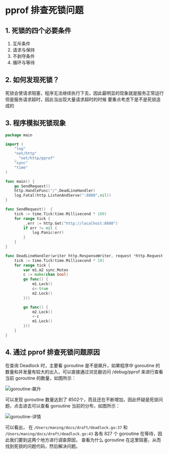 # pprof 排查死锁问题

## 1. 死锁的四个必要条件

1. 互斥条件
2. 请求与保持
3. 不剥夺条件
4. 循环与等待

## 2. 如何发现死锁？

死锁会使请求阻塞，程序无法继续执行下去，因此最明显的现象就是服务正常运行但是服务请求超时，因此当出现大量请求超时的时候
要重点考虑下是不是死锁造成的

## 3. 程序模拟死锁现象

```go
package main

import (
	"log"
	"net/http"
	_ "net/http/pprof"
	"sync"
	"time"
)

func main() {
	go SendRequest()
	http.HandleFunc("/",DeadLineHandler)
	log.Fatal(http.ListenAndServe(":8080",nil))
}

func SendRequest()  {
	tick := time.Tick(time.Millisecond * 100)
	for range tick {
		_,err := http.Get("http://localhost:8080")
		if err != nil {
			log.Panic(err)
		}
	}
}

func DeadLineHandler(writer http.ResponseWriter, request *http.Request) {
	tick := time.Tick(time.Millisecond * 10)
	for range tick {
		var m1,m2 sync.Mutex
		c := make(chan bool)
		go func() {
			m1.Lock()
			c<-true
			m2.Lock()
		}()

		go func() {
			m2.Lock()
			<-c
			m1.Lock()
		}()
	}
}
```

## 4. 通过 pprof 排查死锁问题原因

在查询 Deadlock 时，主要看 goroutine 是不是飙升，如果程序中 goroutine 的数量和并发量有较大的出入，可以直接通过浏览器访问 /debug/pprof 来进行查看当前 goroutine 的数量，如图所示：

![goroutine-飙升](http://qiniu.gonote.cn/goroutine-%E9%A3%99%E5%8D%87.png)

可以发现 goroutine 数量达到了 8502个，而且还在不断增加，因此怀疑是死锁问题，点击进去可以查看 goroutine 当前的分布，如图所示：

![goroutine-详情](http://qiniu.gonote.cn/goroutine-detail-7.09.png)

可以看出， 在 `/Users/maning/docs/draft/deadlock.go:37` 和 
`/Users/maning/docs/draft/deadlock.go:43` 各有 827 个 goroutine 在等待，因此我们要到这两个地方进行调查原因，
查看为什么 goroutine 在这里阻塞，从而找到死锁的问题代码，然后解决问题。